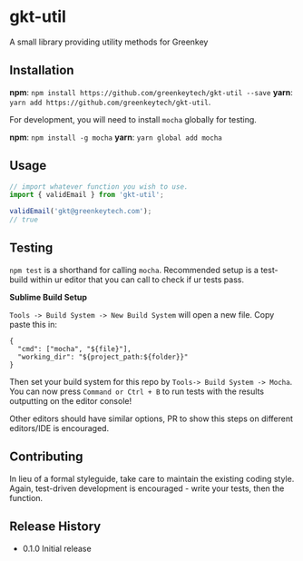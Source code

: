 gkt-util
=========

A small library providing utility methods for Greenkey

## Installation

**npm**: `npm install https://github.com/greenkeytech/gkt-util --save`
**yarn**: `yarn add https://github.com/greenkeytech/gkt-util`.

For development, you will need to install `mocha` globally for testing.

**npm**: `npm install -g mocha`
**yarn**: `yarn global add mocha`

## Usage

```js
// import whatever function you wish to use.
import { validEmail } from 'gkt-util';

validEmail('gkt@greenkeytech.com');
// true
```

## Testing

`npm test` is a shorthand for calling `mocha`. Recommended setup is a test-build within ur editor that you can call to check if ur tests pass.

**Sublime Build Setup**

`Tools -> Build System -> New Build System` will open a new file. Copy paste this in:

```
{
  "cmd": ["mocha", "${file}"],
  "working_dir": "${project_path:${folder}}"
}
```

Then set your build system for this repo by `Tools-> Build System -> Mocha`. You can now press `Command or Ctrl + B` to run tests with the results outputting on the editor console!

Other editors should have similar options, PR to show this steps on different editors/IDE is encouraged.

## Contributing

In lieu of a formal styleguide, take care to maintain the existing coding style. Again, test-driven development is encouraged - write your tests, then the function.

## Release History

* 0.1.0 Initial release
